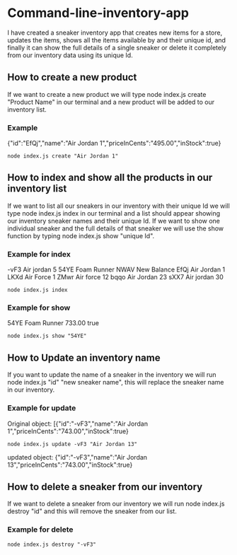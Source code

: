 # Command-line-inventory-app

I have created a sneaker inventory app that creates new items for a store, updates the items, shows all the items available by and their unique id, and finally it can show the full details of a single sneaker or delete it completely from our inventory data using its unique Id.

## How to create a new product

If we want to create a new product we will type node index.js create "Product Name" in our terminal and a new product will be added to our inventory list.

### Example

{"id":"EfQj","name":"Air Jordan 1","priceInCents":"495.00","inStock":true}
```
node index.js create "Air Jordan 1"
```

## How to index and show all the products in our inventory list

If we want to list all our sneakers in our inventory with their unique Id we will type node index.js index in our terminal and a list should appear showing our inventory sneaker names and their unique Id. If we want to show one individual sneaker and the full details of that sneaker we will use the show function by typing node index.js show "unique Id".

### Example for index

-vF3 Air jordan 5
54YE Foam Runner
NWAV New Balance
EfQj Air Jordan 1
LKXd Air Force 1
ZMwr Air force 12
bqqo Air Jordan 23
sXX7 Air jordan 30
```
node index.js index
```

### Example for show

54YE Foam Runner 733.00 true
```
node index.js show "54YE"
```
## How to Update an inventory name

If you want to update the name of a sneaker in the inventory we will run node index.js "id" "new sneaker name", this will replace the sneaker name in our inventory.

### Example for update

Original object: [{"id":"-vF3","name":"Air Jordan 1","priceInCents":"743.00","inStock":true}
```
node index.js update -vF3 "Air Jordan 13"
```
updated object: {"id":"-vF3","name":"Air Jordan 13","priceInCents":"743.00","inStock":true}

## How to delete a sneaker from our inventory

If we want to delete a sneaker from our inventory we will run node index.js destroy "id" and this will remove the sneaker from our list.

### Example for delete

```
node index.js destroy "-vF3"
```